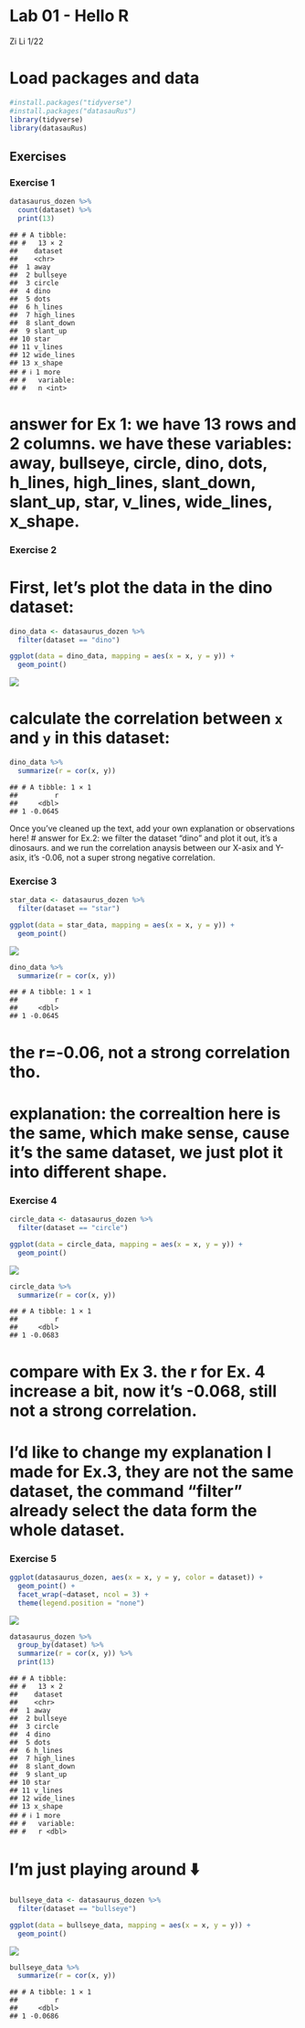 Lab 01 - Hello R
================
Zi Li
1/22

# Load packages and data

``` r
#install.packages("tidyverse")
#install.packages("datasauRus")
library(tidyverse) 
library(datasauRus)
```

## Exercises

### Exercise 1

``` r
datasaurus_dozen %>%
  count(dataset) %>%
  print(13)
```

    ## # A tibble:
    ## #   13 × 2
    ##    dataset   
    ##    <chr>     
    ##  1 away      
    ##  2 bullseye  
    ##  3 circle    
    ##  4 dino      
    ##  5 dots      
    ##  6 h_lines   
    ##  7 high_lines
    ##  8 slant_down
    ##  9 slant_up  
    ## 10 star      
    ## 11 v_lines   
    ## 12 wide_lines
    ## 13 x_shape   
    ## # ℹ 1 more
    ## #   variable:
    ## #   n <int>

# answer for Ex 1: we have 13 rows and 2 columns. we have these variables: away, bullseye, circle, dino, dots, h_lines, high_lines, slant_down, slant_up, star, v_lines, wide_lines, x_shape.

### Exercise 2

# First, let’s plot the data in the dino dataset:

``` r
dino_data <- datasaurus_dozen %>%
  filter(dataset == "dino")

ggplot(data = dino_data, mapping = aes(x = x, y = y)) +
  geom_point()
```

![](lab-01-hello-r_files/figure-gfm/plot-dino-1.png)<!-- -->

# calculate the correlation between `x` and `y` in this dataset:

``` r
dino_data %>%
  summarize(r = cor(x, y))
```

    ## # A tibble: 1 × 1
    ##         r
    ##     <dbl>
    ## 1 -0.0645

Once you’ve cleaned up the text, add your own explanation or
observations here! \# answer for Ex.2: we filter the dataset “dino” and
plot it out, it’s a dinosaurs. and we run the correlation anaysis
between our X-asix and Y-asix, it’s -0.06, not a super strong negative
correlation.

### Exercise 3

``` r
star_data <- datasaurus_dozen %>%
  filter(dataset == "star")

ggplot(data = star_data, mapping = aes(x = x, y = y)) +
  geom_point()
```

![](lab-01-hello-r_files/figure-gfm/plot-star-1.png)<!-- -->

``` r
dino_data %>%
  summarize(r = cor(x, y))
```

    ## # A tibble: 1 × 1
    ##         r
    ##     <dbl>
    ## 1 -0.0645

# the r=-0.06, not a strong correlation tho.

# explanation: the correaltion here is the same, which make sense, cause it’s the same dataset, we just plot it into different shape.

### Exercise 4

``` r
circle_data <- datasaurus_dozen %>%
  filter(dataset == "circle")

ggplot(data = circle_data, mapping = aes(x = x, y = y)) +
  geom_point()
```

![](lab-01-hello-r_files/figure-gfm/plot%20&%20cor%20for%20circle-1.png)<!-- -->

``` r
circle_data %>%
  summarize(r = cor(x, y))
```

    ## # A tibble: 1 × 1
    ##         r
    ##     <dbl>
    ## 1 -0.0683

# compare with Ex 3. the r for Ex. 4 increase a bit, now it’s -0.068, still not a strong correlation.

# I’d like to change my explanation I made for Ex.3, they are not the same dataset, the command “filter” already select the data form the whole dataset.

### Exercise 5

``` r
ggplot(datasaurus_dozen, aes(x = x, y = y, color = dataset)) +
  geom_point() +
  facet_wrap(~dataset, ncol = 3) +
  theme(legend.position = "none")
```

![](lab-01-hello-r_files/figure-gfm/for%20all-1.png)<!-- -->

``` r
datasaurus_dozen %>%
  group_by(dataset) %>%
  summarize(r = cor(x, y)) %>%
  print(13)
```

    ## # A tibble:
    ## #   13 × 2
    ##    dataset   
    ##    <chr>     
    ##  1 away      
    ##  2 bullseye  
    ##  3 circle    
    ##  4 dino      
    ##  5 dots      
    ##  6 h_lines   
    ##  7 high_lines
    ##  8 slant_down
    ##  9 slant_up  
    ## 10 star      
    ## 11 v_lines   
    ## 12 wide_lines
    ## 13 x_shape   
    ## # ℹ 1 more
    ## #   variable:
    ## #   r <dbl>

# I’m just playing around ⬇️

``` r
bullseye_data <- datasaurus_dozen %>%
  filter(dataset == "bullseye")

ggplot(data = bullseye_data, mapping = aes(x = x, y = y)) +
  geom_point()
```

![](lab-01-hello-r_files/figure-gfm/unnamed-chunk-2-1.png)<!-- -->

``` r
bullseye_data %>%
  summarize(r = cor(x, y))
```

    ## # A tibble: 1 × 1
    ##         r
    ##     <dbl>
    ## 1 -0.0686
